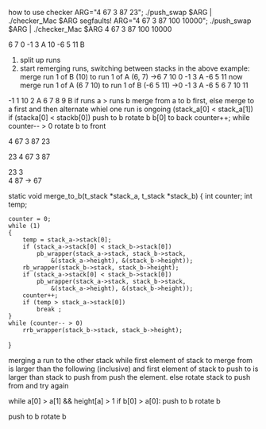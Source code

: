 how to use checker
ARG="4 67 3 87 23"; ./push_swap $ARG | ./checker_Mac $ARG
segfaults!
ARG="4 67 3 87 100 10000"; ./push_swap $ARG | ./checker_Mac $ARG
4 67 3 87 100 10000

6 7 0 -1 3 A
10 -6 5 11 B
1. split up runs
2. start remerging runs, switching between stacks
	in the above example: merge run 1 of B (10) to run 1 of A (6, 7) 
	->6 7 10 0 -1 3 A
	  -6 5 11
	now merge run 1 of A (6 7 10) to run 1 of B (-6 5 11)
	->0 -1 3 A
	  -6 5 6 7 10 11

-1 1 10 2 A
6 7 8 9 B
if runs a > runs b merge from a to b first, else merge to a first and then alternate
whiel one run is ongoing (stack_a[0] < stack_a[1])
	if (stacka[0] < stackb[0])
		push to b
	rotate b b[0] to back
	counter++;
while counter-- > 0
	rotate b to front

4 67 3 87 23

23 4 67
3 87

23	3		
4	87	->
67


static void	merge_to_b(t_stack *stack_a, t_stack *stack_b)
{
	int		counter;
	int		temp;

	counter = 0;
	while (1)
	{
		temp = stack_a->stack[0];
		if (stack_a->stack[0] < stack_b->stack[0])
			pb_wrapper(stack_a->stack, stack_b->stack,
				&(stack_a->height), &(stack_b->height));
		rb_wrapper(stack_b->stack, stack_b->height);
		if (stack_a->stack[0] < stack_b->stack[0])
			pb_wrapper(stack_a->stack, stack_b->stack,
				&(stack_a->height), &(stack_b->height));
		counter++;
		if (temp > stack_a->stack[0])
			break ;
	}
	while (counter-- > 0)
		rrb_wrapper(stack_b->stack, stack_b->height);
}

merging a run to the other stack
while first element of stack to merge from is larger than the following (inclusive) and first element of stack to push to is larger than stack to push from push the element. else rotate stack to push from and try again

while a[0] > a[1] && height[a] > 1
	if b[0] > a[0]:
		push to b
	rotate b
<!-- if height[a] > 1 && a[0] > a[1] -->
push to b
rotate b

